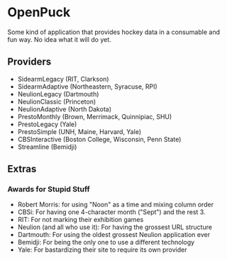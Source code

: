 # OpenPuck
Some kind of application that provides hockey data in a consumable and fun way. No idea what it will do yet.

## Providers
* SidearmLegacy (RIT, Clarkson)
* SidearmAdaptive (Northeastern, Syracuse, RPI)
* NeulionLegacy (Dartmouth)
* NeulionClassic (Princeton)
* NeulionAdaptive (North Dakota)
* PrestoMonthly (Brown, Merrimack, Quinnipiac, SHU)
* PrestoLegacy (Yale)
* PrestoSimple (UNH, Maine, Harvard, Yale)
* CBSInteractive (Boston College, Wisconsin, Penn State)
* Streamline (Bemidji)

## Extras 
### Awards for Stupid Stuff
* Robert Morris: for using "Noon" as a time and mixing column order
* CBSi: For having one 4-character month ("Sept") and the rest 3.
* RIT: For not marking their exhibition games
* Neulion (and all who use it): For having the grossest URL structure
* Dartmouth: For using the oldest grossest Neulion application ever
* Bemidji: For being the only one to use a different technology
* Yale: For bastardizing their site to require its own provider
